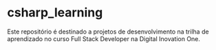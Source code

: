 # csharp_learning

Este repositório é destinado a projetos de desenvolvimento na trilha de aprendizado no curso Full Stack Developer na Digital Inovation One.
